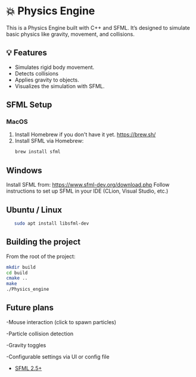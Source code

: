 #  💥 Physics Engine

This is a Physics Engine built with C++ and SFML. It’s designed to simulate basic physics like gravity, movement, and collisions.

##  💡 Features

- Simulates rigid body movement.
- Detects collisions
- Applies gravity to objects.
- Visualizes the simulation with SFML.

## SFML Setup
### MacOS
1. Install Homebrew if you don't have it yet. https://brew.sh/
2. Install SFML via Homebrew:
   ```bash
   brew install sfml
   ```
## Windows
Install SFML from: https://www.sfml-dev.org/download.php
Follow instructions to set up SFML in your IDE (CLion, Visual Studio, etc.)

## Ubuntu / Linux
```bash
   sudo apt install libsfml-dev
```

## Building the project
From the root of the project:
```bash
mkdir build
cd build
cmake ..
make
./Physics_engine
```


## Future plans
-Mouse interaction (click to spawn particles)

-Particle collision detection

-Gravity toggles

-Configurable settings via UI or config file

- [SFML 2.5+](https://www.sfml-dev.org/)
